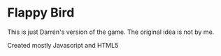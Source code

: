 # Flappy Bird
This is just Darren's version of the game. The original idea is not by me.

Created mostly Javascript and HTML5
